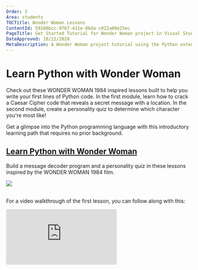 ```yaml
---
Order: 3
Area: students
TOCTitle: Wonder Woman Lessons
ContentId: 59288bcc-97b7-411e-86da-c022a00e25ec
PageTitle: Get Started Tutorial for Wonder Woman project in Visual Studio Code
DateApproved: 10/22/2020
MetaDescription: A Wonder Woman project tutorial using the Python extension in Visual Studio Code.
---
```

# Learn Python with Wonder Woman

Check out these WONDER WOMAN 1984 inspired lessons built to help you write your first lines of Python code. In the first module, learn how to crack a Caesar Cipher code that reveals a secret message with a location. In the second module, create a personality quiz to determine which character you're most like!

Get a glimpse into the Python programming language with this introductory learning path that requires no prior background.

<div class="module">
    <div class="info">
        <a href="HTTPS://learn.microsoft.com/training/paths/python-partnership/?WT.mc_id=python-0000-cxa"><h2 class="title faux-h3">Learn Python with Wonder Woman</h2></a>
    </div>
    <p class="description">Build a message decoder program and a personality quiz in these lessons inspired by the WONDER WOMAN 1984 film.</p>
    <a href="HTTPS://learn.microsoft.com/training/paths/python-partnership/?WT.mc_id=python-0000-cxa" title="Wonder Woman module">
        <img src="/assets/learn/students/wonder-woman-python/ww-lesson.png" aria-hidden="true" class="thumb"/>
    </a>
</div><br/>

For a video walkthrough of the first lesson, you can follow along with this:

<iframe src="HTTPS://www.youtube-nocookie.com/embed/VH_mU42lQkQ" frameborder="0" frameborder="0" allow="accelerometer; autoplay; encrypted-media; gyroscope; picture-in-picture" allowfullscreen title="Crack the code and reveal a secret with Python and Visual Studio Code"></iframe>
